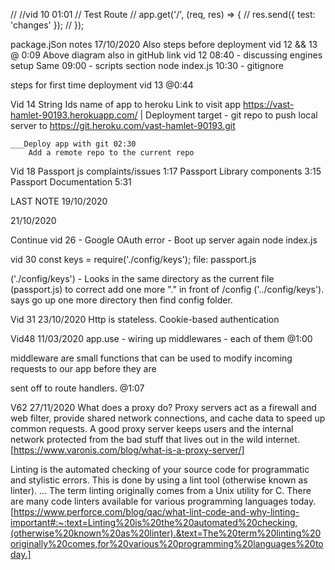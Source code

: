 // //vid 10 01:01
//  Test Route
// app.get('/', (req, res) => {
//     res.send({ test: 'changes' });
// });


package.jSon notes 17/10/2020
Also steps before deployment vid 12 && 13 @ 0:09
    Above diagram also in gitHub link
vid 12 08:40 - discussing engines setup
Same    09:00 - scripts section node index.js
        10:30 - gitignore

steps for first time  deployment vid 13 @0:44 

Vid 14
String Ids name of app to heroku
  Link to visit app
    https://vast-hamlet-90193.herokuapp.com/ 
|
Deployment target - git repo to push local server to
    https://git.heroku.com/vast-hamlet-90193.git

    ___Deploy app with git 02:30
        Add a remote repo to the current repo

Vid 18
Passport js complaints/issues 1:17
Passport Library components 3:15
Passport Documentation 5:31

LAST NOTE 19/10/2020


21/10/2020

Continue vid 26 - Google OAuth error - Boot up server again node index.js

vid 30
const keys = require('./config/keys'); file: passport.js

('./config/keys') - Looks in the same directory as the current file (passport.js) to correct add one more "." in front of /config ('../config/keys'). says go up one more directory then find config folder.


Vid 31 23/10/2020
    Http is stateless.
    Cookie-based authentication

Vid48 11/03/2020
app.use - wiring up middlewares - each of them @1:00

middleware are small functions that can be used to modify incoming requests to our app before they are

sent off to route handlers. @1:07

V62 27/11/2020
What does a proxy do?
Proxy servers act as a firewall and web filter, provide shared network connections, and cache data to speed up common requests. A good proxy server keeps users and the internal network protected from the bad stuff that lives out in the wild internet.
[https://www.varonis.com/blog/what-is-a-proxy-server/]

Linting is the automated checking of your source code for programmatic and stylistic errors. This is done by using a lint tool (otherwise known as linter). ... The term linting originally comes from a Unix utility for C. There are many code linters available for various programming languages today.
[https://www.perforce.com/blog/qac/what-lint-code-and-why-linting-important#:~:text=Linting%20is%20the%20automated%20checking,(otherwise%20known%20as%20linter).&text=The%20term%20linting%20originally%20comes,for%20various%20programming%20languages%20today.]